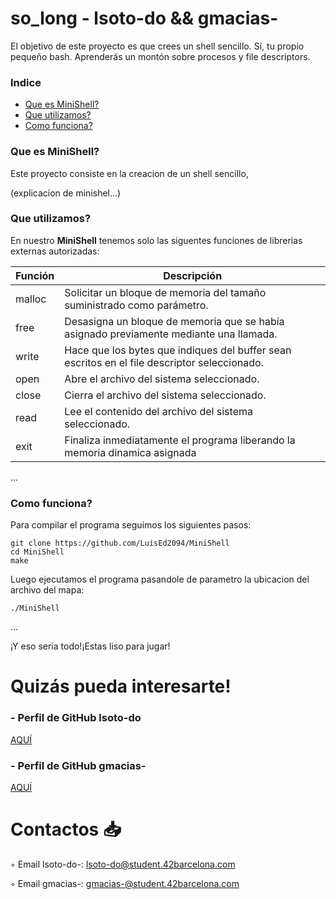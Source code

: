 # so_long - lsoto-do && gmacias-
El objetivo de este proyecto es que crees un shell sencillo. Sí, tu propio pequeño bash. Aprenderás un montón sobre procesos y file descriptors.

### Indice
* [Que es MiniShell?](#que-es-MiniShell)
* [Que utilizamos?](#que-utilizamos)
* [Como funciona?](#como-funciona)

### Que es MiniShell?
Este proyecto consiste en la creacion de un shell sencillo,

(explicacion de minishel...)

### Que utilizamos?
En nuestro **MiniShell** tenemos solo las siguentes funciones de librerias externas autorizadas:

| Función  | Descripción														 			|
|-------|-----------------------------------------------------------------------------------|
| malloc | Solicitar un bloque de memoria del tamaño suministrado como parámetro.     													|
| free | Desasigna un bloque de memoria que se había asignado previamente mediante una llamada. 											|
| write | Hace que los bytes que indiques del buffer sean escritos en el file descriptor seleccionado.								|
| open |  Abre el archivo del sistema seleccionado.													|
| close |  Cierra el archivo del sistema seleccionado.               											|
| read |  Lee el contenido del archivo del sistema seleccionado.               									|
| exit | Finaliza inmediatamente el programa liberando la memoria dinamica asignada        |

...


### Como funciona?

Para compilar el programa seguimos los siguientes pasos:

	git clone https://github.com/LuisEd2094/MiniShell
	cd MiniShell
	make
Luego ejecutamos el programa pasandole de parametro la ubicacion del archivo del mapa:

	./MiniShell

...

¡Y eso seria todo!¡Estas liso para jugar!

# Quizás pueda interesarte!

### - Perfil de GitHub lsoto-do
[AQUÍ](https://github.com/LuisEd2094/)

### - Perfil de GitHub gmacias-
[AQUÍ](https://github.com/gjmacias)

# Contactos 📥

◦ Email lsoto-do-: lsoto-do@student.42barcelona.com

◦ Email gmacias-: gmacias-@student.42barcelona.com

[1]: https://www.42barcelona.com/ "42 BCN"
